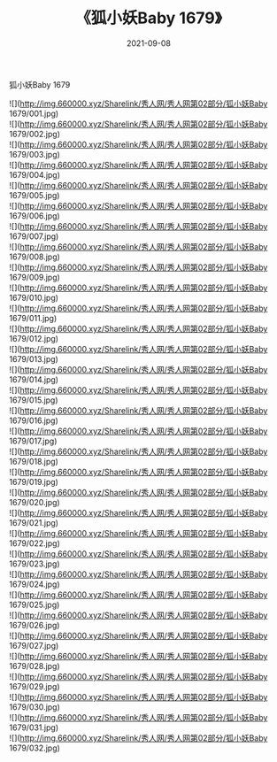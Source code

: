 ﻿---
layout: post
title:  《狐小妖Baby 1679》
date:   2021-09-08
img: http://img.660000.xyz/Sharelink/秀人网/秀人网第02部分/狐小妖Baby 1679/000.jpg
categories: [美女, 清纯, 唯美]
---

狐小妖Baby 1679

  ![](http://img.660000.xyz/Sharelink/秀人网/秀人网第02部分/狐小妖Baby 1679/001.jpg) <br> ![](http://img.660000.xyz/Sharelink/秀人网/秀人网第02部分/狐小妖Baby 1679/002.jpg) <br> ![](http://img.660000.xyz/Sharelink/秀人网/秀人网第02部分/狐小妖Baby 1679/003.jpg) <br> ![](http://img.660000.xyz/Sharelink/秀人网/秀人网第02部分/狐小妖Baby 1679/004.jpg) <br> ![](http://img.660000.xyz/Sharelink/秀人网/秀人网第02部分/狐小妖Baby 1679/005.jpg) <br> ![](http://img.660000.xyz/Sharelink/秀人网/秀人网第02部分/狐小妖Baby 1679/006.jpg) <br> ![](http://img.660000.xyz/Sharelink/秀人网/秀人网第02部分/狐小妖Baby 1679/007.jpg) <br> ![](http://img.660000.xyz/Sharelink/秀人网/秀人网第02部分/狐小妖Baby 1679/008.jpg) <br> ![](http://img.660000.xyz/Sharelink/秀人网/秀人网第02部分/狐小妖Baby 1679/009.jpg) <br> ![](http://img.660000.xyz/Sharelink/秀人网/秀人网第02部分/狐小妖Baby 1679/010.jpg) <br> ![](http://img.660000.xyz/Sharelink/秀人网/秀人网第02部分/狐小妖Baby 1679/011.jpg) <br> ![](http://img.660000.xyz/Sharelink/秀人网/秀人网第02部分/狐小妖Baby 1679/012.jpg) <br> ![](http://img.660000.xyz/Sharelink/秀人网/秀人网第02部分/狐小妖Baby 1679/013.jpg) <br> ![](http://img.660000.xyz/Sharelink/秀人网/秀人网第02部分/狐小妖Baby 1679/014.jpg) <br> ![](http://img.660000.xyz/Sharelink/秀人网/秀人网第02部分/狐小妖Baby 1679/015.jpg) <br> ![](http://img.660000.xyz/Sharelink/秀人网/秀人网第02部分/狐小妖Baby 1679/016.jpg) <br> ![](http://img.660000.xyz/Sharelink/秀人网/秀人网第02部分/狐小妖Baby 1679/017.jpg) <br> ![](http://img.660000.xyz/Sharelink/秀人网/秀人网第02部分/狐小妖Baby 1679/018.jpg) <br> ![](http://img.660000.xyz/Sharelink/秀人网/秀人网第02部分/狐小妖Baby 1679/019.jpg) <br> ![](http://img.660000.xyz/Sharelink/秀人网/秀人网第02部分/狐小妖Baby 1679/020.jpg) <br> ![](http://img.660000.xyz/Sharelink/秀人网/秀人网第02部分/狐小妖Baby 1679/021.jpg) <br> ![](http://img.660000.xyz/Sharelink/秀人网/秀人网第02部分/狐小妖Baby 1679/022.jpg) <br> ![](http://img.660000.xyz/Sharelink/秀人网/秀人网第02部分/狐小妖Baby 1679/023.jpg) <br> ![](http://img.660000.xyz/Sharelink/秀人网/秀人网第02部分/狐小妖Baby 1679/024.jpg) <br> ![](http://img.660000.xyz/Sharelink/秀人网/秀人网第02部分/狐小妖Baby 1679/025.jpg) <br> ![](http://img.660000.xyz/Sharelink/秀人网/秀人网第02部分/狐小妖Baby 1679/026.jpg) <br> ![](http://img.660000.xyz/Sharelink/秀人网/秀人网第02部分/狐小妖Baby 1679/027.jpg) <br> ![](http://img.660000.xyz/Sharelink/秀人网/秀人网第02部分/狐小妖Baby 1679/028.jpg) <br> ![](http://img.660000.xyz/Sharelink/秀人网/秀人网第02部分/狐小妖Baby 1679/029.jpg) <br> ![](http://img.660000.xyz/Sharelink/秀人网/秀人网第02部分/狐小妖Baby 1679/030.jpg) <br> ![](http://img.660000.xyz/Sharelink/秀人网/秀人网第02部分/狐小妖Baby 1679/031.jpg) <br> ![](http://img.660000.xyz/Sharelink/秀人网/秀人网第02部分/狐小妖Baby 1679/032.jpg) <br>